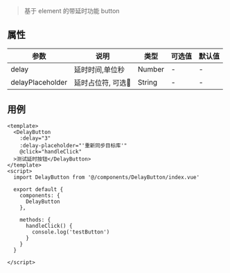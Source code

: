 > 基于 element 的带延时功能 button

## 属性

|参数|说明|类型|可选值|默认值|
|----|----|---|-----|-----|
|delay|延时时间,单位秒| Number|-|-|
|delayPlaceholder|延时占位符, 可选|String|-|-|

## 用例
```
<template>
  <DelayButton
    :delay="3"
    :delay-placeholder="'重新同步目标库'"
    @click="handleClick"
  >测试延时按钮</DelayButton>
</template>
<script>
  import DelayButton from '@/components/DelayButton/index.vue'

  export default {
    components: {
      DelayButton
    },

    methods: {
      handleClick() {
        console.log('testButton')
      }
    }
  }

</script>

```
